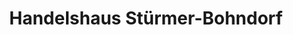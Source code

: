 ---
title: "Handelshaus Stürmer-Bohndorf"
url: /fuerstenwalde-spree/handelshaus-stuermer-bohndorf/
shop: Gardinen
---